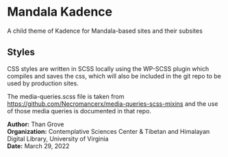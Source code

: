# Mandala Kadence
A child theme of Kadence for Mandala-based sites and their subsites

## Styles
CSS styles are written in SCSS locally using the WP-SCSS plugin which compiles and saves the css, which will also 
be included in the git repo to be used by production sites.

The media-queries.scss file is taken from https://github.com/Necromancerx/media-queries-scss-mixins and the use of 
those media queries is documented in that repo.

**Author:** Than Grove \
**Organization:** Contemplative Sciences Center & Tibetan and Himalayan Digital Library, University of Virginia \
**Date:** March 29, 2022 